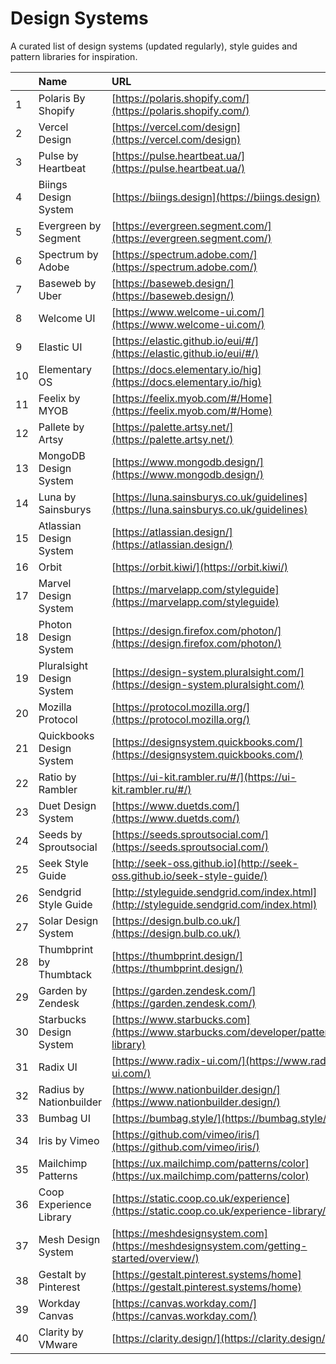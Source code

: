 # Design Systems

A curated list of design systems (updated regularly), style guides and pattern libraries for inspiration.

|     | Name                      | URL                                                                                    |
| :-- | :------------------------ | :------------------------------------------------------------------------------------- |
| 1   | Polaris By Shopify        | [https://polaris.shopify.com/](https://polaris.shopify.com/)                           |
| 2   | Vercel Design             | [https://vercel.com/design](https://vercel.com/design)                                 |
| 3   | Pulse by Heartbeat        | [https://pulse.heartbeat.ua/](https://pulse.heartbeat.ua/)                             |
| 4   | Biings Design System      | [https://biings.design](https://biings.design)                                         |
| 5   | Evergreen by Segment      | [https://evergreen.segment.com/](https://evergreen.segment.com/)                       |
| 6   | Spectrum by Adobe         | [https://spectrum.adobe.com/](https://spectrum.adobe.com/)                             |
| 7   | Baseweb by Uber           | [https://baseweb.design/](https://baseweb.design/)                                     |
| 8   | Welcome UI                | [https://www.welcome-ui.com/](https://www.welcome-ui.com/)                             |
| 9   | Elastic UI                | [https://elastic.github.io/eui/#/](https://elastic.github.io/eui/#/)                   |
| 10  | Elementary OS             | [https://docs.elementary.io/hig](https://docs.elementary.io/hig)                       |
| 11  | Feelix by MYOB            | [https://feelix.myob.com/#/Home](https://feelix.myob.com/#/Home)                       |
| 12  | Pallete by Artsy          | [https://palette.artsy.net/](https://palette.artsy.net/)                               |
| 13  | MongoDB Design System     | [https://www.mongodb.design/](https://www.mongodb.design/)                             |
| 14  | Luna by Sainsburys        | [https://luna.sainsburys.co.uk/guidelines](https://luna.sainsburys.co.uk/guidelines)   |
| 15  | Atlassian Design System   | [https://atlassian.design/](https://atlassian.design/)                                 |
| 16  | Orbit                     | [https://orbit.kiwi/](https://orbit.kiwi/)                                             |
| 17  | Marvel Design System      | [https://marvelapp.com/styleguide](https://marvelapp.com/styleguide)                   |
| 18  | Photon Design System      | [https://design.firefox.com/photon/](https://design.firefox.com/photon/)               |
| 19  | Pluralsight Design System | [https://design-system.pluralsight.com/](https://design-system.pluralsight.com/)       |
| 20  | Mozilla Protocol          | [https://protocol.mozilla.org/](https://protocol.mozilla.org/)                         |
| 21  | Quickbooks Design System  | [https://designsystem.quickbooks.com/](https://designsystem.quickbooks.com/)           |
| 22  | Ratio by Rambler          | [https://ui-kit.rambler.ru/#/](https://ui-kit.rambler.ru/#/)                           |
| 23  | Duet Design System        | [https://www.duetds.com/](https://www.duetds.com/)                                     |
| 24  | Seeds by Sproutsocial     | [https://seeds.sproutsocial.com/](https://seeds.sproutsocial.com/)                     |
| 25  | Seek Style Guide          | [http://seek-oss.github.io](http://seek-oss.github.io/seek-style-guide/)               |
| 26  | Sendgrid Style Guide      | [http://styleguide.sendgrid.com/index.html](http://styleguide.sendgrid.com/index.html) |
| 27  | Solar Design System       | [https://design.bulb.co.uk/](https://design.bulb.co.uk/)                               |
| 28  | Thumbprint by Thumbtack   | [https://thumbprint.design/](https://thumbprint.design/)                               |
| 29  | Garden by Zendesk         | [https://garden.zendesk.com/](https://garden.zendesk.com/)                             |
| 30  | Starbucks Design System   | [https://www.starbucks.com](https://www.starbucks.com/developer/pattern-library)       |
| 31  | Radix UI                  | [https://www.radix-ui.com/](https://www.radix-ui.com/)                                 |
| 32  | Radius by Nationbuilder   | [https://www.nationbuilder.design/](https://www.nationbuilder.design/)                 |
| 33  | Bumbag UI                 | [https://bumbag.style/](https://bumbag.style/)                                         |
| 34  | Iris by Vimeo             | [https://github.com/vimeo/iris/](https://github.com/vimeo/iris/)                       |
| 35  | Mailchimp Patterns        | [https://ux.mailchimp.com/patterns/color](https://ux.mailchimp.com/patterns/color)     |
| 36  | Coop Experience Library   | [https://static.coop.co.uk/experience](https://static.coop.co.uk/experience-library/)  |
| 37  | Mesh Design System        | [https://meshdesignsystem.com](https://meshdesignsystem.com/getting-started/overview/) |
| 38  | Gestalt by Pinterest      | [https://gestalt.pinterest.systems/home](https://gestalt.pinterest.systems/home)       |
| 39  | Workday Canvas            | [https://canvas.workday.com/](https://canvas.workday.com/)                             |
| 40  | Clarity by VMware         | [https://clarity.design/](https://clarity.design/)                                     |
